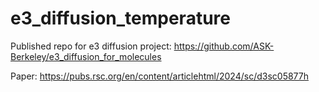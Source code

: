 # e3_diffusion_temperature
Published repo for e3 diffusion project: https://github.com/ASK-Berkeley/e3_diffusion_for_molecules

Paper: https://pubs.rsc.org/en/content/articlehtml/2024/sc/d3sc05877h
